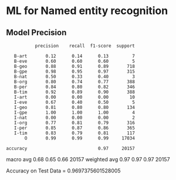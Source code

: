 # ML for Named entity recognition


## Model Precision

               precision    recall  f1-score  support

       B-art       0.12      0.14      0.13         7
       B-eve       0.60      0.60      0.60         5
       B-geo       0.88      0.91      0.89       718
       B-gpe       0.98      0.95      0.97       315
       B-nat       0.50      0.33      0.40         3
       B-org       0.80      0.74      0.77       388
       B-per       0.84      0.80      0.82       346
       B-tim       0.92      0.89      0.90       388
       I-art       0.00      0.00      0.00        10
       I-eve       0.67      0.40      0.50         5
       I-geo       0.81      0.80      0.80       134
       I-gpe       1.00      1.00      1.00         4
       I-nat       0.00      0.00      0.00         2
       I-org       0.77      0.81      0.79       316
       I-per       0.85      0.87      0.86       365
       I-tim       0.83      0.79      0.81       117
           O       0.99      0.99      0.99     17034

    accuracy                           0.97     20157
   macro avg       0.68      0.65      0.66     20157
weighted avg       0.97      0.97      0.97     20157

Accuracy on Test Data = 0.9697375601528005